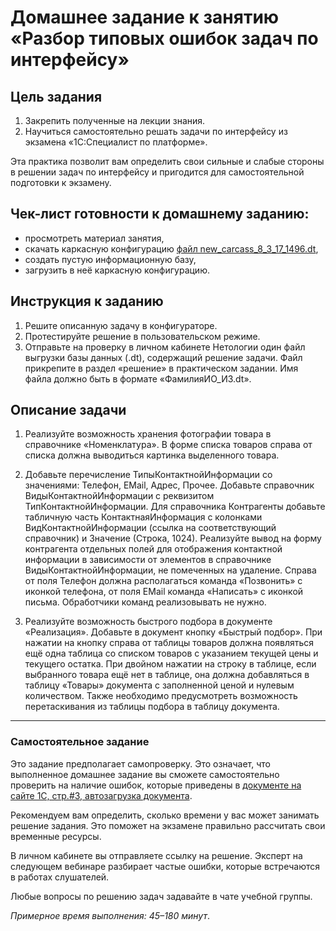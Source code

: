 # Домашнее задание к занятию «Разбор типовых ошибок задач по интерфейсу»

## Цель задания

1. Закрепить полученные на лекции знания.
2. Научиться самостоятельно решать задачи по интерфейсу из экзамена «1С:Специалист по платформе».

Эта практика позволит вам определить свои сильные и слабые стороны в решении задач по интерфейсу и пригодится для самостоятельной подготовки к экзамену.

## Чек-лист готовности к домашнему заданию:

- просмотреть материал занятия,
- скачать каркасную конфигурацию [файл new_carcass_8_3_17_1496.dt](https://github.com/Bofh82/onec-mid-homeworks/blob/main/OCPS/new_carcass_8_3_17_1496.dt),
- создать пустую информационную базу,
- загрузить в неё каркасную конфигурацию.

## Инструкция к заданию

1. Решите описанную задачу в конфигураторе.
2. Протестируйте решение в пользовательском режиме.
3. Отправьте на проверку в личном кабинете Нетологии один файл выгрузки базы данных (.dt), содержащий решение задачи. Файл прикрепите в раздел «решение» в практическом задании. Имя файла должно быть в формате «ФамилияИО_И3.dt».

## Описание задачи

1. Реализуйте возможность хранения фотографии товара в справочнике «Номенклатура». В форме списка товаров справа от списка должна выводиться картинка выделенного товара.

2. Добавьте перечисление ТипыКонтактнойИнформации со значениями: Телефон, EMail, Адрес, Прочее. Добавьте справочник ВидыКонтактнойИнформации с реквизитом ТипКонтактнойИнформации. Для справочника Контрагенты добавьте табличную часть КонтактнаяИнформация с колонками ВидКонтактнойИнформации (ссылка на соответствующий справочник) и Значение (Строка, 1024). Реализуйте вывод на форму контрагента отдельных полей для отображения контактной информации в зависимости от элементов в справочнике ВидыКонтактнойИнформации, не помеченных на удаление. Справа от поля Телефон должна располагаться команда «Позвонить» с иконкой телефона, от поля EMail команда «Написать» с иконкой письма. Обработчики команд реализовывать не нужно.

3. Реализуйте возможность быстрого подбора в документе «Реализация». Добавьте в документ кнопку «Быстрый подбор». При нажатии на кнопку справа от таблицы товаров должна появляться ещё одна таблица со списком товаров с указанием текущей цены и текущего остатка. При двойном нажатии на строку в таблице, если выбранного товара ещё нет в таблице, она должна добавляться в таблицу «Товары» документа с заполненной ценой и нулевым количеством. Также необходимо предусмотреть возможность перетаскивания из таблицы подбора в таблицу документа.

------

### Самостоятельное задание 

Это задание предполагает самопроверку. Это означает, что выполненное домашнее задание вы сможете самостоятельно проверить на наличие ошибок, которые приведены в [документе на сайте 1С, стр.#3, автозагрузка документа](https://static.1c.ru/rus/partners/training/files/ATT83PL.rtf?356jhteyner67j340).

Рекомендуем вам определить, сколько времени у вас может занимать решение задания. Это поможет на экзамене правильно рассчитать свои временные ресурсы.

В личном кабинете вы отправляете ссылку на решение. Эксперт на следующем вебинаре разбирает частые ошибки, которые встречаются в работах слушателей.

Любые вопросы по решению задач задавайте в чате учебной группы.

*Примерное время выполнения: 45–180 минут*.
